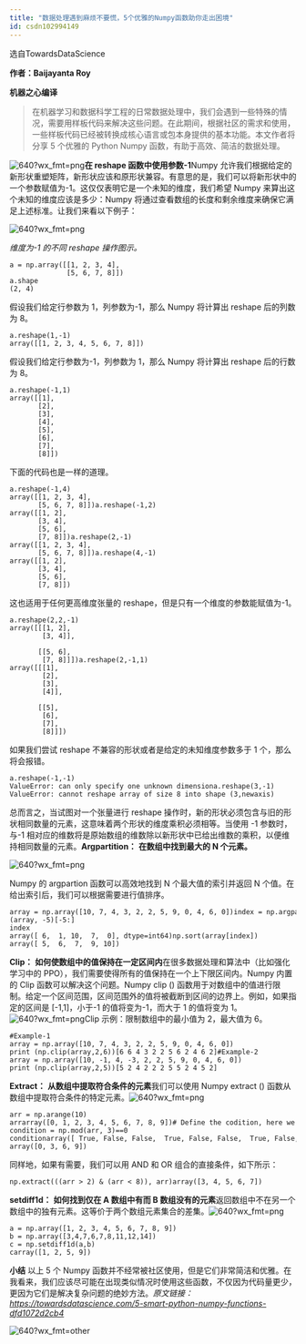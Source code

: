```yaml
---
title: "数据处理遇到麻烦不要慌，5个优雅的Numpy函数助你走出困境"
id: csdn102994149
---
```


选自TowardsDataScience

**作者：Baijayanta Roy**

**机器之心编译**

> 在机器学习和数据科学工程的日常数据处理中，我们会遇到一些特殊的情况，需要用样板代码来解决这些问题。在此期间，根据社区的需求和使用，一些样板代码已经被转换成核心语言或包本身提供的基本功能。本文作者将分享 5 个优雅的 Python Numpy 函数，有助于高效、简洁的数据处理。

![640?wx_fmt=png](../img/ad8e6cde6ac90bbe5a309a0f995fedca.png)**在 reshape 函数中使用参数-1**Numpy 允许我们根据给定的新形状重塑矩阵，新形状应该和原形状兼容。有意思的是，我们可以将新形状中的一个参数赋值为-1。这仅仅表明它是一个未知的维度，我们希望 Numpy 来算出这个未知的维度应该是多少：Numpy 将通过查看数组的长度和剩余维度来确保它满足上述标准。让我们来看以下例子： 

![640?wx_fmt=png](../img/84af57302f3810ebb1e00c1238167eec.png)

*维度为-1 的不同 reshape 操作图示。*

```
a = np.array([[1, 2, 3, 4],
              [5, 6, 7, 8]])
a.shape
(2, 4)
```

假设我们给定行参数为 1，列参数为-1，那么 Numpy 将计算出 reshape 后的列数为 8。

```
a.reshape(1,-1)
array([[1, 2, 3, 4, 5, 6, 7, 8]])
```

假设我们给定行参数为-1，列参数为 1，那么 Numpy 将计算出 reshape 后的行数为 8。

```
a.reshape(-1,1)
array([[1],
       [2],
       [3],
       [4],
       [5],
       [6],
       [7],
       [8]])
```

下面的代码也是一样的道理。

```
a.reshape(-1,4)
array([[1, 2, 3, 4],
       [5, 6, 7, 8]])a.reshape(-1,2)
array([[1, 2],
       [3, 4],
       [5, 6],
       [7, 8]])a.reshape(2,-1)
array([[1, 2, 3, 4],
       [5, 6, 7, 8]])a.reshape(4,-1)
array([[1, 2],
       [3, 4],
       [5, 6],
       [7, 8]])
```

这也适用于任何更高维度张量的 reshape，但是只有一个维度的参数能赋值为-1。

```
a.reshape(2,2,-1)
array([[[1, 2],
        [3, 4]],

       [[5, 6],
        [7, 8]]])a.reshape(2,-1,1)
array([[[1],
        [2],
        [3],
        [4]],

       [[5],
        [6],
        [7],
        [8]]])
```

如果我们尝试 reshape 不兼容的形状或者是给定的未知维度参数多于 1 个，那么将会报错。

```
a.reshape(-1,-1)
ValueError: can only specify one unknown dimensiona.reshape(3,-1)
ValueError: cannot reshape array of size 8 into shape (3,newaxis)
```

总而言之，当试图对一个张量进行 reshape 操作时，新的形状必须包含与旧的形状相同数量的元素，这意味着两个形状的维度乘积必须相等。当使用 -1 参数时，与-1 相对应的维数将是原始数组的维数除以新形状中已给出维数的乘积，以便维持相同数量的元素。**Argpartition：** **在数组中找到最大的 N 个元素。**

![640?wx_fmt=png](../img/0dee95079ca30302cfdd0ed2e5f530cc.png)

Numpy 的 argpartion 函数可以高效地找到 N 个最大值的索引并返回 N 个值。在给出索引后，我们可以根据需要进行值排序。

```
array = np.array([10, 7, 4, 3, 2, 2, 5, 9, 0, 4, 6, 0])index = np.argpartition*(array, -5)[-5:]
index
array([ 6,  1, 10,  7,  0], dtype=int64)np.sort(array[index])
array([ 5,  6,  7,  9, 10])
```

**Clip：** **如何使数组中的值保持在一定区间内**在很多数据处理和算法中（比如强化学习中的 PPO），我们需要使得所有的值保持在一个上下限区间内。Numpy 内置的 Clip 函数可以解决这个问题。Numpy clip () 函数用于对数组中的值进行限制。给定一个区间范围，区间范围外的值将被截断到区间的边界上。例如，如果指定的区间是 [-1,1]，小于-1 的值将变为-1，而大于 1 的值将变为 1。![640?wx_fmt=png](../img/87608ecdc929a3679b57da75e42d6c65.png)Clip 示例：限制数组中的最小值为 2，最大值为 6。

```
#Example-1
array = np.array([10, 7, 4, 3, 2, 2, 5, 9, 0, 4, 6, 0])
print (np.clip(array,2,6))[6 6 4 3 2 2 5 6 2 4 6 2]#Example-2
array = np.array([10, -1, 4, -3, 2, 2, 5, 9, 0, 4, 6, 0])
print (np.clip(array,2,5))[5 2 4 2 2 2 5 5 2 4 5 2]
```

**Extract：** **从数组中提取符合条件的元素**我们可以使用 Numpy extract () 函数从数组中提取符合条件的特定元素。![640?wx_fmt=png](../img/57db3c64ad00c287ca36a3cb87cd006b.png)

```
arr = np.arange(10)
arrarray([0, 1, 2, 3, 4, 5, 6, 7, 8, 9])# Define the codition, here we take MOD 3 if zero
condition = np.mod(arr, 3)==0
conditionarray([ True, False, False,  True, False, False,  True, False, False,True])np.extract(condition, arr)
array([0, 3, 6, 9])
```

同样地，如果有需要，我们可以用 AND 和 OR 组合的直接条件，如下所示：

```
np.extract(((arr > 2) & (arr < 8)), arr)array([3, 4, 5, 6, 7])
```

**setdiff1d：** **如何找到仅在 A 数组中有而 B 数组没有的元素**返回数组中不在另一个数组中的独有元素。这等价于两个数组元素集合的差集。![640?wx_fmt=png](../img/62797ef1ddd7bd7f4c506a186ad69f10.png)

```
a = np.array([1, 2, 3, 4, 5, 6, 7, 8, 9])
b = np.array([3,4,7,6,7,8,11,12,14])
c = np.setdiff1d(a,b)
carray([1, 2, 5, 9])
```

**小结**
以上 5 个 Numpy 函数并不经常被社区使用，但是它们非常简洁和优雅。在我看来，我们应该尽可能在出现类似情况时使用这些函数，不仅因为代码量更少，更因为它们是解决复杂问题的绝妙方法。*原文链接：* *https://towardsdatascience.com/5-smart-python-numpy-functions-dfd1072d2cb4*

![640?wx_fmt=other](../img/d2342f3e6a1093bed03145587893c7b1.png)